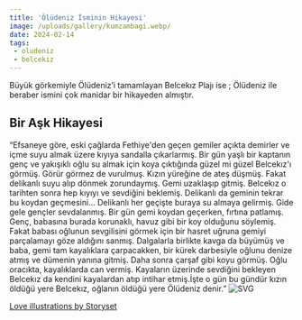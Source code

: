 ```yaml
---
title: 'Ölüdeniz İsminin Hikayesi'
image: /uploads/gallery/kumzambagi.webp/
date: 2024-02-14
tags: 
 - oludeniz
 - belcekiz
---
```

Büyük görkemiyle Ölüdeniz’i tamamlayan Belcekız Plajı ise ; Ölüdeniz ile beraber ismini çok manidar bir hikayeden almıştır.

## Bir Aşk Hikayesi

 “Efsaneye göre, eski çağlarda Fethiye'den geçen gemiler açıkta demirler ve içme suyu almak üzere kıyıya sandalla çıkarlarmış. Bir gün yaşlı bir kaptanın genç ve yakışıklı oğlu su almak için koya çıktığında güzel mi güzel Belcekız'ı görmüş. Görür görmez de vurulmuş. Kızın yüreğine de ateş düşmüş. Fakat delikanlı suyu alıp dönmek zorundaymış. Gemi uzaklaşıp gitmiş. Belcekız o tarihten sonra hep kıyıyı ve sevdiğini beklemiş. Delikanlı da geminin tekrar bu koydan geçmesini… Delikanlı her geçişte buraya su almaya gelirmiş. Gide gele gençler sevdalanmış.  Bir gün gemi koydan geçerken, fırtına patlamış. Genç, babasına burada korunaklı, havuz gibi bir koy olduğunu söylemiş. Fakat babası oğlunun sevgilisini görmek için bir hasret uğruna gemiyi parçalamayı göze aldığını sanmış. Dalgalarla birlikte kavga da büyümüş ve baba, gemi tam kayalıklara çarpacakken, bir kürek darbesiyle oğlunu denize atmış ve dümenin yanına gitmiş. Daha sonra çarşaf gibi koyu görmüş. Oğlu oracıkta, kayalıklarda can vermiş. Kayaların üzerinde sevdiğini bekleyen Belcekız da kendini kayalardan atıp intihar etmiş.İşte o gün bu gündür kızın öldüğü yere Belcekız, oğlanın öldüğü yere Ölüdeniz denir.”
![SVG](/uploads/illustrations/cuate/sunmoon.svg)

<a href="https://storyset.com/love">Love illustrations by Storyset</a>